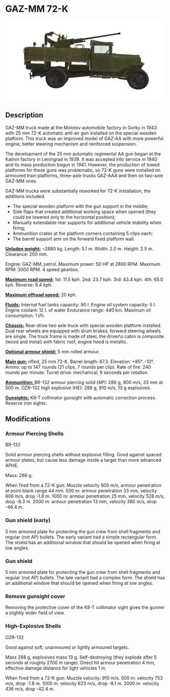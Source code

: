 # GAZ-MM 72-K

![_gaz-mm-72k](../images/_gaz-mm-72k.png)

## Description

GAZ-MM truck made at the Molotov automobile factory in Gorky in 1943 with 25 mm 72-K automatic anti-air gun installed on the special wooden platform. This truck was an improved model of GAZ-AA with more powerful engine, better steering mechanism and reinforced suspension.

The development of the 25 mm automatic regimental AA gun began at the Kalinin factory in Leningrad in 1939. It was accepted into service in 1940 and its mass production begun in 1941. However, the production of towed platforms for these guns was problematic, so 72-K guns were installed on armoured train platforms, three-axle trucks GAZ-AAA and then on two-axle GAZ-MM ones.

GAZ-MM trucks were substantially reworked for 72-K installation, the additions included:
- The special wooden platform with the gun support in the middle;
- Side flaps that created additional working space when opened (they could be lowered only to the horizontal position);
- Manually extendable rear supports for additional vehicle stability when firing;
- Ammunition crates at the platform corners containing 5 clips each;
- The barrel support arm on the forward fixed platform wall.

<b><u>Unladen weight:</u></b> ~2880 kg.
Length: 5.1 m.
Width: 2.0 m.
Height: 2.5 m.
Clearance: 200 mm.

Engine: GAZ-MM, petrol.
Maximum power: 50 HP at 2800 RPM.
Maximum RPM: 3000 RPM.
4 speed gearbox.

<b><u>Maximum road speed:</u></b>
1st: 11.5 kph.
2nd: 23.7 kph.
3rd: 43.4 kph.
4th: 65.0 kph.
Reverse: 9.4 kph.

<b><u>Maximum offroad speed:</u></b> 20 kph.

<b><u>Fluids:</u></b>
Internal fuel tanks capacity: 90 l.
Engine oil system capacity: 5 l.
Engine coolant: 12 l. of water
Endurance range: 440 km.
Maximum oil consumption: 1 l/h.

<b><u>Chassis:</u></b>
Rear-drive two axle truck with special wooden platform installed.
Dual rear wheels are equipped with drum brakes, forward steering wheels are single.
The truck frame is made of steel, the driver\s cabin is composite (wood and metal) with fabric roof, engine hood is metallic.

<b><u>Optional armour shield:</u></b>
5 mm rolled armour.

<b><u>Main gun:</u></b> rifled, 25 mm 72-K.
Barrel length: 67.3.
Elevation: +85°..-10°.
Ammo: up to 147 rounds (21 clips, 7 rounds per clip).
Rate of fire: 240 rounds per minute.
Turret drive: mechanical, 9 seconds per rotation.

<b><u>Ammunition: </u></b>
BR-132 armour piercing solid (AP): 286 g, 900 m/s, 33 mm at 500 m.
OZR-132 high explosive (HE): 288 g, 910 m/s, 13 g explosives.

<b><u>Gunsights:</u></b>
K8-T collimator gunsight with automatic correction process.
Reserve iron sights.


## Modifications

### Armour Piercing Shells

BR-132

Solid armour piercing shells without explosive filling.
Good against spaced armour plates, but cause less damage inside a target than more advanced APHE.

Mass: 286 g.

When fired from a 72-K gun:
Muzzle velocity 900 m/s, armour penetration at point blank range 44 mm.
500 m: armour penetration 33 mm, velocity 806 m/s, drop -1.8 m.
1000 m: armour penetration 25 mm, velocity 528 m/s, drop -8.3 m.
2000 m: armour penetration 13 mm, velocity 380 m/s, drop -46.4 m.

### Gun shield (early)

5 mm armored plate for protecting the gun crew from shell fragments and regular (not AP) bullets. The early variant had a simple rectangular form.
The shield has an additional window that should be opened when firing at low angles.

### Gun shield

5 mm armored plate for protecting the gun crew from shell fragments and regular (not AP) bullets. The late variant had a complex form.
The shield has an additional window that should be opened when firing at low angles.

### Remove gunsight cover

Removing the protective cover of the K8-T collimator sight gives the gunner a slightly wider field of view.

### High-Explosive Shells

OZR-132

Good against soft, unarmoured or lightly armoured targets.

Mass 288 g, explosives mass 13 g.
Self-destroying (they explode after 5 seconds at roughly 2700 m range).
Direct hit armour penetration 4 mm, effective damage distance for light vehicles 1 m.

When fired from a 72-K gun:
Muzzle velocity: 910 m/s.
500 m: velocity 753 m/s, drop -1.8 m.
1000 m: velocity 623 m/s, drop -8.1 m.
2000 m: velocity 436 m/s, drop -42.4 m.
